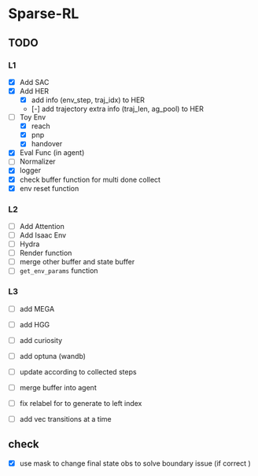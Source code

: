 # Sparse-RL

## TODO

### L1

- [x] Add SAC
- [x] Add HER
  - [x] add info (env_step, traj_idx) to HER
  - [-] add trajectory extra info (traj_len, ag_pool) to HER
- [ ] Toy Env
  - [x] reach
  - [x] pnp
  - [x] handover
- [x] Eval Func (in agent)
- [ ] Normalizer
- [x] logger
- [x] check buffer function for multi done collect
- [x] env reset function 

### L2

- [ ] Add Attention
- [ ] Add Isaac Env
- [ ] Hydra
- [ ] Render function
- [ ] merge other buffer and state buffer
- [ ]  `get_env_params` function

### L3

- [ ] add MEGA
- [ ] add HGG
- [ ] add curiosity
- [ ] add optuna (wandb)
- [ ] update according to collected steps
- [ ] merge buffer into agent
- [ ] fix relabel for to generate to left index
- [ ] add vec transitions at a time


## check

- [x] use mask to change final state obs to solve boundary issue (if correct )
